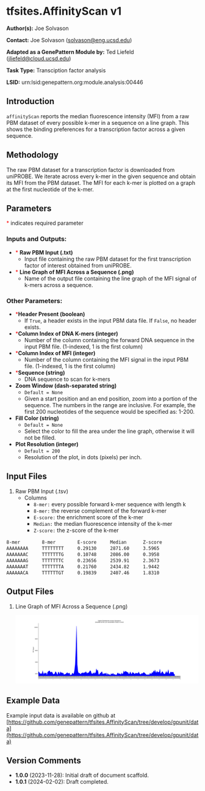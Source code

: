 # tfsites.AffinityScan v1

**Author(s):** Joe Solvason  

**Contact:** Joe Solvason (solvason@eng.ucsd.edu)

**Adapted as a GenePattern Module by:** Ted Liefeld (jliefeld@cloud.ucsd.edu)

**Task Type:** Transciption factor analysis

**LSID:**  urn:lsid:genepattern.org:module.analysis:00446


## Introduction

`affinityScan` reports the median fluorescence intensity (MFI) from a raw PBM dataset of every possible k-mer in a sequence on a line graph. This shows the binding preferences for a transcription factor across a given sequence. 

## Methodology

The raw PBM dataset for a transcription factor is downloaded from uniPROBE. We iterate across every k-mer in the given sequence and obtain its MFI from the PBM dataset. The MFI for each k-mer is plotted on a graph at the first nucleotide of the k-mer. 

## Parameters

<span style="color: red;">*</span> indicates required parameter

### Inputs and Outputs: 

- <span style="color: red;">*</span> **Raw PBM Input (.txt)**
    - Input file containing the raw PBM dataset for the first transcription factor of interest obtained from uniPROBE. 
- <span style="color: red;">*</span> **Line Graph of MFI Across a Sequence (.png)**
    -  Name of the output file containing the line graph of the MFI signal of k-mers across a sequence. 
 
### Other Parameters:

- <span style="color: red;">*</span>**Header Present (boolean)**
    - If `True`, a header exists in the input PBM data file. If `False`, no header exists.
- <span style="color: red;">*</span>**Column Index of DNA K-mers (integer)**
    - Number of the column containing the forward DNA sequence in the input PBM file. (1-indexed, 1 is the first column)
- <span style="color: red;">*</span>**Column Index of MFI (integer)**
    - Number of the column containing the MFI signal in the input PBM file. (1-indexed, 1 is the first column)
- <span style="color: red;">*</span>**Sequence (string)**
    - DNA sequence to scan for k-mers
- **Zoom Window (dash-separated string)**
    - `Default = None`
    - Given a start position and an end position, zoom into a portion of the sequence. The numbers in the range are inclusive. For example, the first 200 nucleotides of the sequence would be specified as: 1-200.
- **Fill Color (string)**
    - `Default = None`
    - Select the color to fill the area under the line graph, otherwise it will not be filled.
- **Plot Resolution (integer)**
    - `Default = 200`
    - Resolution of the plot, in dots (pixels) per inch.


## Input Files

1.  Raw PBM Input (.tsv)
    - Columns
        - `8-mer:` every possible forward k-mer sequence with length k
        - `8-mer:` the reverse complement of the forward k-mer
        - `E-score:` the enrichment score of the k-mer
        - `Median:` the median fluorescence intensity of the k-mer
        - `Z-score:` the z-score of the k-mer 

```
8-mer        8-mer        E-score     Median      Z-score
AAAAAAAA     TTTTTTTT     0.29130     2871.60     3.5965
AAAAAAAC     TTTTTTTG     0.10748     2086.00     0.3958
AAAAAAAG     TTTTTTTC     0.23656     2539.91     2.3673
AAAAAAAT     TTTTTTTA     0.21760     2434.82     1.9442
AAAAAACA     TTTTTTGT     0.19839     2407.46     1.8310
```
       
## Output Files

1. Line Graph of MFI Across a Sequence (.png)

   <img src="./03-output_zrs-enhancer-signal.png"/> 
    
  
## Example Data

Example input data is available on github at [https://github.com/genepattern/tfsites.AffinityScan/tree/develop/gpunit/data](https://github.com/genepattern/tfsites.AffinityScan/tree/develop/gpunit/data)
    
    
## Version Comments

- **1.0.0** (2023-11-28): Initial draft of document scaffold.
- **1.0.1** (2024-02-02): Draft completed.
